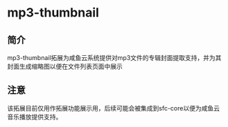 # mp3-thumbnail

## 简介

mp3-thumbnail拓展为咸鱼云系统提供对mp3文件的专辑封面提取支持，并为其封面生成缩略图以便在文件列表页面中展示

## 注意

该拓展目前仅用作拓展功能展示用，后续可能会被集成到sfc-core以便为咸鱼云音乐播放提供支持。